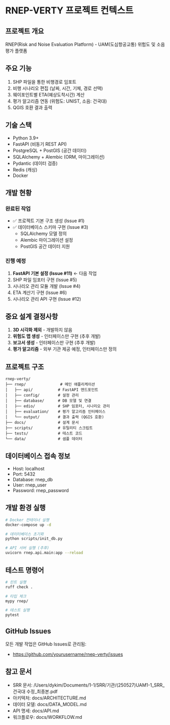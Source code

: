 # RNEP-VERTY 프로젝트 컨텍스트

## 프로젝트 개요
RNEP(Risk and Noise Evaluation Platform) - UAM(도심항공교통) 위험도 및 소음 평가 플랫폼

## 주요 기능
1. SHP 파일을 통한 비행경로 임포트
2. 비행 시나리오 편집 (날짜, 시간, 기체, 경로 선택)
3. 웨이포인트별 ETA(예상도착시간) 계산
4. 평가 알고리즘 연동 (위험도: UNIST, 소음: 건국대)
5. QGIS 호환 결과 출력

## 기술 스택
- Python 3.9+
- FastAPI (비동기 REST API)
- PostgreSQL + PostGIS (공간 데이터)
- SQLAlchemy + Alembic (ORM, 마이그레이션)
- Pydantic (데이터 검증)
- Redis (캐싱)
- Docker

## 개발 현황
### 완료된 작업
- ✅ 프로젝트 기본 구조 생성 (Issue #1)
- ✅ 데이터베이스 스키마 구현 (Issue #3)
  - SQLAlchemy 모델 정의
  - Alembic 마이그레이션 설정
  - PostGIS 공간 데이터 지원

### 진행 예정
1. **FastAPI 기본 설정 (Issue #11)** ← 다음 작업
2. SHP 파일 임포터 구현 (Issue #5)
3. 시나리오 관리 모듈 개발 (Issue #4)
4. ETA 계산기 구현 (Issue #6)
5. 시나리오 관리 API 구현 (Issue #12)

## 중요 설계 결정사항
1. **3D 시각화 제외** - 개발하지 않음
2. **위험도 맵 생성** - 인터페이스만 구현 (추후 개발)
3. **보고서 생성** - 인터페이스만 구현 (추후 개발)
4. **평가 알고리즘** - 외부 기관 제공 예정, 인터페이스만 정의

## 프로젝트 구조
```
rnep-verty/
├── rnep/               # 메인 애플리케이션
│   ├── api/           # FastAPI 엔드포인트
│   ├── config/        # 설정 관리
│   ├── database/      # DB 모델 및 연결
│   ├── edio/          # SHP 임포터, 시나리오 관리
│   ├── evaluation/    # 평가 알고리즘 인터페이스
│   └── output/        # 결과 출력 (QGIS 호환)
├── docs/              # 설계 문서
├── scripts/           # 유틸리티 스크립트
├── tests/             # 테스트 코드
└── data/              # 샘플 데이터
```

## 데이터베이스 접속 정보
- Host: localhost
- Port: 5432
- Database: rnep_db
- User: rnep_user
- Password: rnep_password

## 개발 환경 실행
```bash
# Docker 컨테이너 실행
docker-compose up -d

# 데이터베이스 초기화
python scripts/init_db.py

# API 서버 실행 (추후)
uvicorn rnep.api.main:app --reload
```

## 테스트 명령어
```bash
# 린트 실행
ruff check .

# 타입 체크
mypy rnep/

# 테스트 실행
pytest
```

## GitHub Issues
모든 개발 작업은 GitHub Issues로 관리됨:
- https://github.com/yourusername/rnep-verty/issues

## 참고 문서
- SRR 문서: /Users/dykim/Documents/1-1/SRR/기관/(250527)UAM1-1_SRR_건국대 수정_최종본.pdf
- 아키텍처: docs/ARCHITECTURE.md
- 데이터 모델: docs/DATA_MODEL.md
- API 명세: docs/API.md
- 워크플로우: docs/WORKFLOW.md